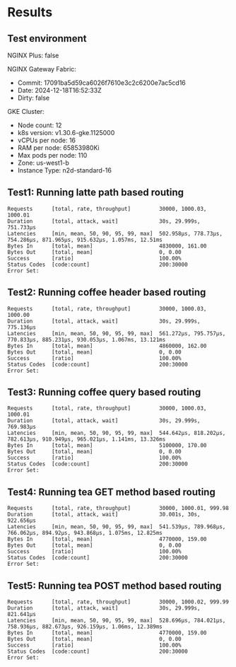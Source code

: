 # Results

## Test environment

NGINX Plus: false

NGINX Gateway Fabric:

- Commit: 17091ba5d59ca6026f7610e3c2c6200e7ac5cd16
- Date: 2024-12-18T16:52:33Z
- Dirty: false

GKE Cluster:

- Node count: 12
- k8s version: v1.30.6-gke.1125000
- vCPUs per node: 16
- RAM per node: 65853980Ki
- Max pods per node: 110
- Zone: us-west1-b
- Instance Type: n2d-standard-16

## Test1: Running latte path based routing

```text
Requests      [total, rate, throughput]         30000, 1000.03, 1000.01
Duration      [total, attack, wait]             30s, 29.999s, 751.733µs
Latencies     [min, mean, 50, 90, 95, 99, max]  502.958µs, 778.73µs, 754.286µs, 871.965µs, 915.632µs, 1.057ms, 12.51ms
Bytes In      [total, mean]                     4830000, 161.00
Bytes Out     [total, mean]                     0, 0.00
Success       [ratio]                           100.00%
Status Codes  [code:count]                      200:30000  
Error Set:
```

## Test2: Running coffee header based routing

```text
Requests      [total, rate, throughput]         30000, 1000.03, 1000.00
Duration      [total, attack, wait]             30s, 29.999s, 775.136µs
Latencies     [min, mean, 50, 90, 95, 99, max]  561.272µs, 795.757µs, 770.833µs, 885.231µs, 930.053µs, 1.067ms, 13.121ms
Bytes In      [total, mean]                     4860000, 162.00
Bytes Out     [total, mean]                     0, 0.00
Success       [ratio]                           100.00%
Status Codes  [code:count]                      200:30000  
Error Set:
```

## Test3: Running coffee query based routing

```text
Requests      [total, rate, throughput]         30000, 1000.03, 1000.01
Duration      [total, attack, wait]             30s, 29.999s, 769.983µs
Latencies     [min, mean, 50, 90, 95, 99, max]  544.642µs, 818.202µs, 782.613µs, 910.949µs, 965.021µs, 1.141ms, 13.326ms
Bytes In      [total, mean]                     5100000, 170.00
Bytes Out     [total, mean]                     0, 0.00
Success       [ratio]                           100.00%
Status Codes  [code:count]                      200:30000  
Error Set:
```

## Test4: Running tea GET method based routing

```text
Requests      [total, rate, throughput]         30000, 1000.01, 999.98
Duration      [total, attack, wait]             30.001s, 30s, 922.656µs
Latencies     [min, mean, 50, 90, 95, 99, max]  541.539µs, 789.968µs, 766.062µs, 894.92µs, 943.868µs, 1.075ms, 12.825ms
Bytes In      [total, mean]                     4770000, 159.00
Bytes Out     [total, mean]                     0, 0.00
Success       [ratio]                           100.00%
Status Codes  [code:count]                      200:30000  
Error Set:
```

## Test5: Running tea POST method based routing

```text
Requests      [total, rate, throughput]         30000, 1000.02, 999.99
Duration      [total, attack, wait]             30s, 29.999s, 821.641µs
Latencies     [min, mean, 50, 90, 95, 99, max]  528.696µs, 784.021µs, 758.936µs, 882.673µs, 926.159µs, 1.06ms, 12.389ms
Bytes In      [total, mean]                     4770000, 159.00
Bytes Out     [total, mean]                     0, 0.00
Success       [ratio]                           100.00%
Status Codes  [code:count]                      200:30000  
Error Set:
```
